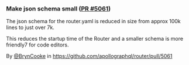 ### Make json schema small ([PR #5061](https://github.com/apollographql/router/pull/5061))

The json schema for the router.yaml is reduced in size from approx 100k lines to just over 7k.

This reduces the startup time of the Router and a smaller schema is more friendly7 for code editors.

By [@BrynCooke](https://github.com/BrynCooke) in https://github.com/apollographql/router/pull/5061
